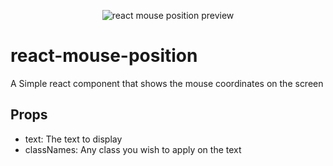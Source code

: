 <p align="center"><img src="https://media.giphy.com/media/KHV4zaCjfNelk78E7T/giphy.gif" alt="react mouse position preview"></p>


# react-mouse-position

A Simple react component that shows the mouse coordinates on the screen

## Props

- text: The text to display
- classNames: Any class you wish to apply on the text
